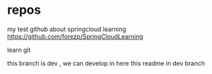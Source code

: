 # repos
my test github
about springcloud learning
https://github.com/forezp/SpringCloudLearning

learn git

this branch is dev , we can develop in here
this readme in dev branch
